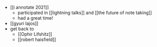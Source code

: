 - [[i annotate 2021]]
	- participated in [[lightning talks]] and [[the future of note taking]]
	- had a great time!
- [[gyuri lajos]] 
- get back to
	- [[Ophir Lifshitz]]
	- [[robert haisfield]]